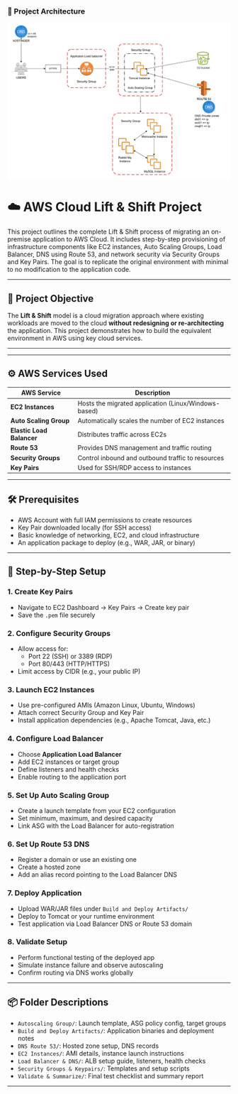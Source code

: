 ### 🧱 Project Architecture

![Architecture Diagram](Structure.webp)



# ☁️ AWS Cloud Lift & Shift Project

This project outlines the complete Lift & Shift process of migrating an on-premise application to AWS Cloud. It includes step-by-step provisioning of infrastructure components like EC2 instances, Auto Scaling Groups, Load Balancer, DNS using Route 53, and network security via Security Groups and Key Pairs. The goal is to replicate the original environment with minimal to no modification to the application code.

---

## 🧭 Project Objective

The **Lift & Shift** model is a cloud migration approach where existing workloads are moved to the cloud **without redesigning or re-architecting** the application. This project demonstrates how to build the equivalent environment in AWS using key cloud services.

---


---

## ⚙️ AWS Services Used

| AWS Service            | Description |
|------------------------|-------------|
| **EC2 Instances**      | Hosts the migrated application (Linux/Windows-based) |
| **Auto Scaling Group** | Automatically scales the number of EC2 instances |
| **Elastic Load Balancer** | Distributes traffic across EC2s |
| **Route 53**           | Provides DNS management and traffic routing |
| **Security Groups**    | Control inbound and outbound traffic to resources |
| **Key Pairs**          | Used for SSH/RDP access to instances |

---

## 🛠️ Prerequisites

- AWS Account with full IAM permissions to create resources
- Key Pair downloaded locally (for SSH access)
- Basic knowledge of networking, EC2, and cloud infrastructure
- An application package to deploy (e.g., WAR, JAR, or binary)

---

## 🔨 Step-by-Step Setup

### 1. **Create Key Pairs**

- Navigate to EC2 Dashboard → Key Pairs → Create key pair
- Save the `.pem` file securely

### 2. **Configure Security Groups**

- Allow access for:
  - Port 22 (SSH) or 3389 (RDP)
  - Port 80/443 (HTTP/HTTPS)
- Limit access by CIDR (e.g., your public IP)

### 3. **Launch EC2 Instances**

- Use pre-configured AMIs (Amazon Linux, Ubuntu, Windows)
- Attach correct Security Group and Key Pair
- Install application dependencies (e.g., Apache Tomcat, Java, etc.)

### 4. **Configure Load Balancer**

- Choose **Application Load Balancer**
- Add EC2 instances or target group
- Define listeners and health checks
- Enable routing to the application port

### 5. **Set Up Auto Scaling Group**

- Create a launch template from your EC2 configuration
- Set minimum, maximum, and desired capacity
- Link ASG with the Load Balancer for auto-registration

### 6. **Set Up Route 53 DNS**

- Register a domain or use an existing one
- Create a hosted zone
- Add an alias record pointing to the Load Balancer DNS

### 7. **Deploy Application**

- Upload WAR/JAR files under `Build and Deploy Artifacts/`
- Deploy to Tomcat or your runtime environment
- Test application via Load Balancer DNS or Route 53 domain

### 8. **Validate Setup**

- Perform functional testing of the deployed app
- Simulate instance failure and observe autoscaling
- Confirm routing via DNS works globally

---

## 📦 Folder Descriptions

- `Autoscaling Group/`: Launch template, ASG policy config, target groups
- `Build and Deploy Artifacts/`: Application binaries and deployment notes
- `DNS Route 53/`: Hosted zone setup, DNS records
- `EC2 Instances/`: AMI details, instance launch instructions
- `Load Balancer & DNS/`: ALB setup guide, listeners, health checks
- `Security Groups & Keypairs/`: Templates and setup scripts
- `Validate & Summarize/`: Final test checklist and summary report

---






